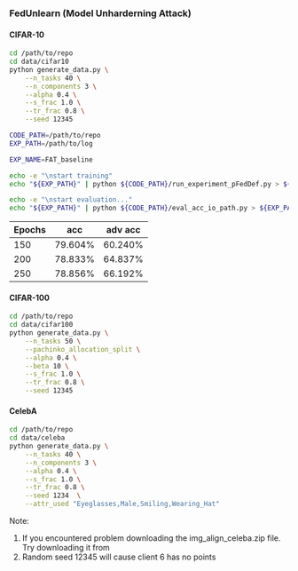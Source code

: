 ### FedUnlearn (Model Unharderning Attack)

#### CIFAR-10

``` bash
cd /path/to/repo
cd data/cifar10
python generate_data.py \
    --n_tasks 40 \
    --n_components 3 \
    --alpha 0.4 \
    --s_frac 1.0 \
    --tr_frac 0.8 \
    --seed 12345
```

```bash
CODE_PATH=/path/to/repo
EXP_PATH=/path/to/log

EXP_NAME=FAT_baseline

echo -e "\nstart training"
echo "${EXP_PATH}" | python ${CODE_PATH}/run_experiment_pFedDef.py > ${EXP_PATH}/training_log

echo -e "\nstart evaluation..."
echo "${EXP_PATH}" | python ${CODE_PATH}/eval_acc_io_path.py > ${EXP_PATH}/eval_log
```

|      Epochs        | acc               |    adv acc        | 
| ------------------ | ----------------- | ----------------- | 
| 150                | 79.604%           | 60.240%           |
| 200                | 78.833%           | 64.837%           |
| 250                | 78.856%           | 66.192%           |


#### CIFAR-100

``` bash
cd /path/to/repo
cd data/cifar100
python generate_data.py \
    --n_tasks 50 \
    --pachinko_allocation_split \
    --alpha 0.4 \
    --beta 10 \
    --s_frac 1.0 \
    --tr_frac 0.8 \
    --seed 12345
```

#### CelebA

``` bash
cd /path/to/repo
cd data/celeba
python generate_data.py \
    --n_tasks 40 \
    --n_components 3 \
    --alpha 0.4 \
    --s_frac 1.0 \
    --tr_frac 0.8 \
    --seed 1234  \
    --attr_used "Eyeglasses,Male,Smiling,Wearing_Hat"
```

Note: 
1. If you encountered problem downloading the img_align_celeba.zip file. Try downloading it from
2. Random seed 12345 will cause client 6 has no points
